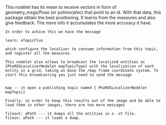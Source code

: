 This nodelet has its mean to receive vectors in form of geometry_msgs/Pose (or polimorphic) that point to an id. With that data, this package obtain the best positioning. It learns from the measures and also give feedback. The more info it accumulates the more accuracy it have. 

	In order to achive this we have the message 

	learn: aTopicFlux
	
	which configure the localizer to consume information from this topic, and register all the measures.
	
	This nodelet also allows to broadcast the localized entities as {PhaROSLocalizerNodelet mapTopicType} with the localization of each entity in a grid, taking as base the /map frame coordinate system. To start this broadcasting you just need to send the message
	
	
	map -- it open a publishing topic named { PhaROSLocalizerNodelet mapTopic} 
	
	Finally, in order to keep this results out of the image and be able to load them in other images, there are two more messages
	
	fileout: aPath --- it dumps all the entities in a .st file. 
	filein: aPath --- it loads a dump.
	
